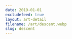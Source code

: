 ```yaml
---
date: 2019-01-01
excludefeed: true
layout: art-detail
filename: /art/descent.webp
slug: descent
---
```

